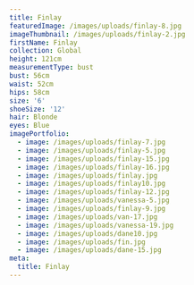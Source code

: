 ```yaml
---
title: Finlay
featuredImage: /images/uploads/finlay-8.jpg
imageThumbnail: /images/uploads/finlay-2.jpg
firstName: Finlay
collection: Global
height: 121cm
measurementType: bust
bust: 56cm
waist: 52cm
hips: 58cm
size: '6'
shoeSize: '12'
hair: Blonde
eyes: Blue
imagePortfolio:
  - image: /images/uploads/finlay-7.jpg
  - image: /images/uploads/finlay-5.jpg
  - image: /images/uploads/finlay-15.jpg
  - image: /images/uploads/finlay-16.jpg
  - image: /images/uploads/finlay.jpg
  - image: /images/uploads/finlay10.jpg
  - image: /images/uploads/finlay-12.jpg
  - image: /images/uploads/vanessa-5.jpg
  - image: /images/uploads/finlay-9.jpg
  - image: /images/uploads/van-17.jpg
  - image: /images/uploads/vanessa-19.jpg
  - image: /images/uploads/dane10.jpg
  - image: /images/uploads/fin.jpg
  - image: /images/uploads/dane-15.jpg
meta:
  title: Finlay
---
```



